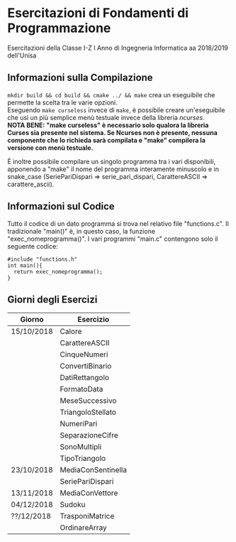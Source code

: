 # Esercitazioni di Fondamenti di Programmazione

Esercitazioni della Classe I-Z I Anno di Ingegneria Informatica aa 2018/2019 dell'Unisa

## Informazioni sulla Compilazione

`mkdir build && cd build && cmake ../ && make` crea un eseguibile che permette la scelta tra le varie opzioni.  
Eseguendo `make curseless` invece di `make`, è possibile creare un'eseguibile che usi un più semplice menù testuale invece della
libreria _ncurses_.  
**NOTA BENE: "make curseless" è necessario solo qualora la libreria Curses sia presente nel sistema. Se Ncurses non è presente,
nessuna componente che lo richieda sarà compilata e "make" compilera la versione con menù testuale.**

È inoltre possibile compilare un singolo programma tra i vari disponibili, apponendo a "make" il nome del programma interamente minuscolo e in snake_case (SeriePariDispari => serie_pari_dispari, CarattereASCII => carattere_ascii).

## Informazioni sul Codice

Tutto il codice di un dato programma si trova nel relativo file "functions.c". Il tradizionale "main()" è, in questo caso, la funzione "exec_nomeprogramma()". I vari programmi "main.c" contengono solo il seguente codice:

    #include "functions.h"
    int main(){
      return exec_nomeprogramma();
    }

## Giorni degli Esercizi

| Giorno     | Esercizio          |
| ---------- | ------------------ |
| 15/10/2018 | Calore             |
|            | CarattereASCII     |
|            | CinqueNumeri       |
|            | ConvertiBinario    |
|            | DatiRettangolo     |
|            | FormatoData        |
|            | MeseSuccessivo     |
|            | TriangoloStellato  |
|            | NumeriPari         |
|            | SeparazioneCifre   |
|            | SonoMultipli       |
|            | TipoTriangolo      |
| 23/10/2018 | MediaConSentinella |
|            | SeriePariDispari   |
| 13/11/2018 | MediaConVettore    |
| 04/12/2018 | Sudoku             |
| ??/12/2018 | TrasponiMatrice    |
|            | OrdinareArray      |
